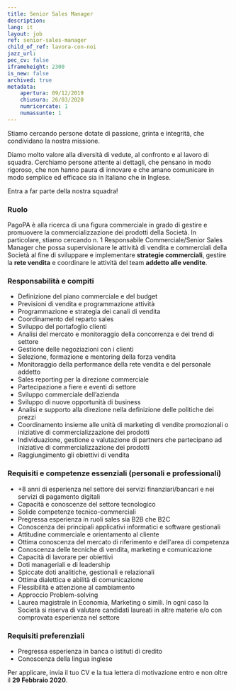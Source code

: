 ```yaml
---
title: Senior Sales Manager
description:
lang: it
layout: job
ref: senior-sales-manager
child_of_ref: lavora-con-noi
jazz_url: 
pec_cv: false
iframeheight: 2300
is_new: false
archived: true
metadata:
    apertura: 09/12/2019
    chiusura: 26/03/2020
    numricercate: 1
    numassunte: 1
---
```


Stiamo cercando persone dotate di passione, grinta e integrità, che condividano la nostra missione.

Diamo molto valore alla diversità di vedute, al confronto e al lavoro di squadra. Cerchiamo persone attente ai dettagli, che pensano in modo rigoroso, che non hanno paura di innovare e che amano comunicare in modo semplice ed efficace sia in Italiano che in Inglese.

Entra a far parte della nostra squadra!

### Ruolo

PagoPA è alla ricerca di una figura commerciale in grado di gestire e promuovere la commercializzazione dei prodotti della Società. In particolare, stiamo cercando n. 1 Responsabile Commerciale/Senior Sales Manager che possa supervisionare le attività di vendita e commerciali della Società al fine di sviluppare e implementare __strategie commerciali__, gestire la __rete vendita__ e coordinare le attività del team __addetto alle vendite__.

### Responsabilità e compiti

* Definizione del piano commerciale e del budget
* Previsioni di vendita e programmazione attività
* Programmazione e strategia dei canali di vendita 
* Coordinamento del reparto sales
* Sviluppo del portafoglio clienti
* Analisi del mercato e monitoraggio della concorrenza e dei trend di settore
* Gestione delle negoziazioni con i clienti
* Selezione, formazione e mentoring della forza vendita
* Monitoraggio della performance della rete vendita e del personale addetto
* Sales reporting per la direzione commerciale
* Partecipazione a fiere e eventi di settore
* Sviluppo commerciale dell’azienda
* Sviluppo di nuove opportunità di business
* Analisi e supporto alla direzione nella definizione delle politiche dei prezzi
* Coordinamento insieme alle unità di marketing di vendite promozionali o iniziative di commercializzazione dei prodotti 
* Individuazione, gestione e valutazione di partners che partecipano ad iniziative di commercializzazione dei prodotti
* Raggiungimento gli obiettivi di vendita

### Requisiti e competenze essenziali (personali e professionali)

* +8 anni di esperienza nel settore dei servizi finanziari/bancari e nei servizi di pagamento digitali 
* Capacità e conoscenze del settore tecnologico 
* Solide competenze tecnico-commerciali
* Pregressa esperienza in ruoli sales sia B2B che B2C
* Conoscenza dei principali applicativi informatici e software gestionali
* Attitudine commerciale e orientamento al cliente
* Ottima conoscenza del mercato di riferimento e dell'area di competenza
* Conoscenza delle tecniche di vendita, marketing e comunicazione
* Capacità di lavorare per obiettivi
* Doti manageriali e di leadership
* Spiccate doti analitiche, gestionali e relazionali
* Ottima dialettica e abilità di comunicazione
* Flessibilità e attenzione al cambiamento
* Approccio Problem-solving
* Laurea magistrale in Economia, Marketing o simili. In ogni caso la Società si riserva di valutare candidati laureati in altre materie e/o con comprovata esperienza nel settore

### Requisiti preferenziali

* Pregressa esperienza in banca o istituti di credito 
* Conoscenza della lingua inglese

Per applicare, invia il tuo CV e la tua lettera di motivazione entro e non oltre il __29 Febbraio 2020__.